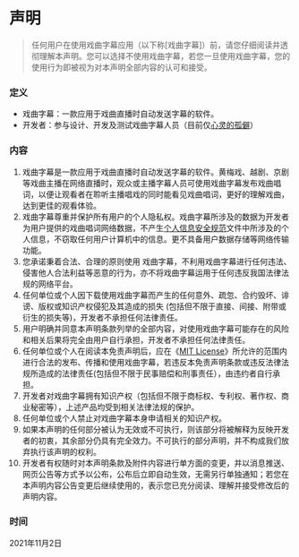 # 声明
> 任何用户在使用戏曲字幕应用（以下称[戏曲字幕]）前，请您仔细阅读并透彻理解本声明。您可以选择不使用戏曲字幕，若您一旦使用戏曲字幕，您的使用行为即被视为对本声明全部内容的认可和接受。
### 定义
- 戏曲字幕：一款应用于戏曲直播时自动发送字幕的软件。
- 开发者：参与设计、开发及测试戏曲字幕人员（目前仅[心灵的孤僻](https://gitee.com/xlgp)）
### 内容
1. 戏曲字幕是一款应用于戏曲直播时自动发送字幕的软件。黄梅戏、越剧、京剧等戏曲主播在网络直播时，观众或主播字幕人员可使用戏曲字幕发布戏曲唱词，以便让观看者在聆听主播唱戏的同时能看见戏曲唱词，更好的理解戏曲，达到更佳的观看体验。
2. 戏曲字幕尊重并保护所有用户的个人隐私权。戏曲字幕所涉及的数据为开发者为用户提供的戏曲唱词网络数据，不产生[个人信息安全规范](http://openstd.samr.gov.cn/bzgk/gb/newGbInfo?hcno=4568F276E0F8346EB0FBA097AA0CE05E)文件中所涉及的个人信息，不窃取任何用户计算机中的信息。更不具备用户数据存储等网络传输功能。
3. 您承诺秉着合法、合理的原则使用 戏曲字幕，不利用戏曲字幕进行任何违法、侵害他人合法利益等恶意的行为，亦不将戏曲字幕运用于任何违反我国法律法规的网络平台。
4. 任何单位或个人因下载使用戏曲字幕而产生的任何意外、疏忽、合约毁坏、诽谤、版权或知识产权侵犯及其造成的损失 (包括但不限于直接、间接、附带或衍生的损失等)，开发者不承担任何法律责任。
5. 用户明确并同意本声明条款列举的全部内容，对使用戏曲字幕可能存在的风险和相关后果将完全由用户自行承担，开发者不承担任何法律责任。
6. 任何单位或个人在阅读本免责声明后，应在《[MIT License](https://gitee.com/xlgp/XiQuZiMu/blob/master/LICENSE)》所允许的范围内进行合法的发布、传播和使用戏曲字幕，若违反本免责声明条款或违反法律法规所造成的法律责任(包括但不限于民事赔偿和刑事责任），由违约者自行承担。
7. 开发者对戏曲字幕拥有知识产权（包括但不限于商标权、专利权、著作权、商业秘密等），上述产品均受到相关法律法规的保护。
8. 任何单位或个人禁止对戏曲字幕本身申请相关的知识产权。
9. 如果本声明的任何部分被认为无效或不可执行，则该部分将被解释为反映开发者的初衷，其余部分仍具有完全效力。不可执行的部分声明，并不构成我们放弃执行该声明的权利。
10. 开发者有权随时对本声明条款及附件内容进行单方面的变更，并以消息推送、网页公告等方式予以公布，公布后立即自动生效，无需另行单独通知；若您在本声明内容公告变更后继续使用的，表示您已充分阅读、理解并接受修改后的声明内容。
### 时间
2021年11月2日